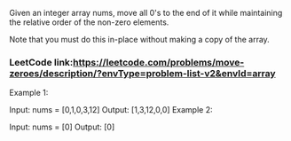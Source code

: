 Given an integer array nums, move all 0's to the end of it while maintaining the relative order of the non-zero elements.

Note that you must do this in-place without making a copy of the array.

### LeetCode link:https://leetcode.com/problems/move-zeroes/description/?envType=problem-list-v2&envId=array 

Example 1:

Input: nums = [0,1,0,3,12]
Output: [1,3,12,0,0]
Example 2:

Input: nums = [0]
Output: [0]